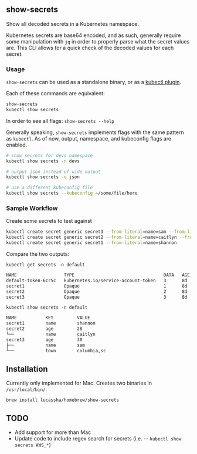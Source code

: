 ## show-secrets

Show all decoded secrets in a Kubernetes namespace.

Kubernetes secrets are base64 encoded, and as such, generally require some manipulation with `jq` in order to properly parse what the secret values are. This CLI allows for a quick check of the decoded values for each secret.

### Usage

`show-secrets` can be used as a standalone binary, or as a [kubectl plugin](addlink).

Each of these commands are equivalent:

```bash
show-secrets
kubectl show secrets
```

In order to see all flags: `show-secrets --help`

Generally speaking, `show-secrets` implements flags with the same pattern as `kubectl`. As of now, output, namespace, and kubeconfig flags are enabled.

```bash
# show secrets for devs namespace
kubectl show secrets -n devs

# output json instead of wide output
kubectl show secrets -o json

# use a different kubeconfig file
kubectl show secrets --kubeconfig ~/some/file/here
```

### Sample Workflow

Create some secrets to test against 

```bash
kubectl create secret generic secret3 --from-literal=name=sam --from-literal=age=30 --from-literal=town=columbia,sc
kubectl create secret generic secret2 --from-literal=name=caitlyn --from-literal=age=28
kubectl create secret generic secret1 --from-literal=name=shannon
```

Compare the two outputs:

`kubectl get secrets -n default`

```bash
NAME                  TYPE                                  DATA   AGE
default-token-6cr5c   kubernetes.io/service-account-token   3      8d
secret1               Opaque                                1      8d
secret2               Opaque                                2      8d
secret3               Opaque                                3      8d
```

`kubectl show secrets -n default`

```bash
NAME           KEY         VALUE
secret1        name        shannon
secret2        age         28
└──            name        caitlyn
secret3        age         30
├──            name        sam
└──            town        columbia,sc
```

## Installation

Currently only implemented for Mac. Creates two binaries in `/usr/local/bin/`.

`brew install lucassha/homebrew/show-secrets`

## TODO

- Add support for more than Mac
- Update code to include regex search for secrets (i.e. -- `kubectl show secrets AWS_*`)